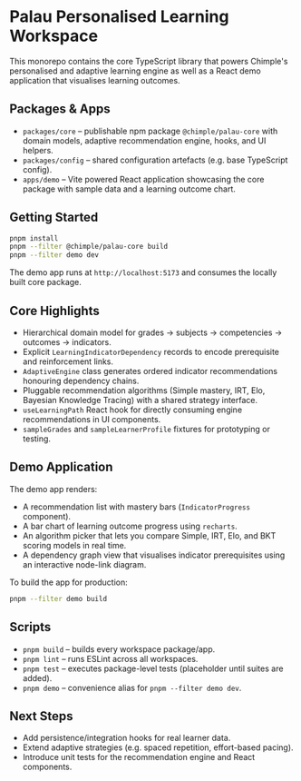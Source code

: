 # Palau Personalised Learning Workspace

This monorepo contains the core TypeScript library that powers Chimple's personalised and adaptive learning engine as well as a React demo application that visualises learning outcomes.

## Packages & Apps

- `packages/core` – publishable npm package `@chimple/palau-core` with domain models, adaptive recommendation engine, hooks, and UI helpers.
- `packages/config` – shared configuration artefacts (e.g. base TypeScript config).
- `apps/demo` – Vite powered React application showcasing the core package with sample data and a learning outcome chart.

## Getting Started

```bash
pnpm install
pnpm --filter @chimple/palau-core build
pnpm --filter demo dev
```

The demo app runs at `http://localhost:5173` and consumes the locally built core package.

## Core Highlights

- Hierarchical domain model for grades → subjects → competencies → outcomes → indicators.
- Explicit `LearningIndicatorDependency` records to encode prerequisite and reinforcement links.
- `AdaptiveEngine` class generates ordered indicator recommendations honouring dependency chains.
- Pluggable recommendation algorithms (Simple mastery, IRT, Elo, Bayesian Knowledge Tracing) with a shared strategy interface.
- `useLearningPath` React hook for directly consuming engine recommendations in UI components.
- `sampleGrades` and `sampleLearnerProfile` fixtures for prototyping or testing.

## Demo Application

The demo app renders:

- A recommendation list with mastery bars (`IndicatorProgress` component).
- A bar chart of learning outcome progress using `recharts`.
- An algorithm picker that lets you compare Simple, IRT, Elo, and BKT scoring models in real time.
- A dependency graph view that visualises indicator prerequisites using an interactive node-link diagram.

To build the app for production:

```bash
pnpm --filter demo build
```

## Scripts

- `pnpm build` – builds every workspace package/app.
- `pnpm lint` – runs ESLint across all workspaces.
- `pnpm test` – executes package-level tests (placeholder until suites are added).
- `pnpm demo` – convenience alias for `pnpm --filter demo dev`.

## Next Steps

- Add persistence/integration hooks for real learner data.
- Extend adaptive strategies (e.g. spaced repetition, effort-based pacing).
- Introduce unit tests for the recommendation engine and React components.
